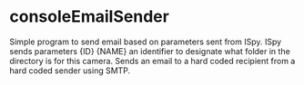 # consoleEmailSender
Simple program to send email based on parameters sent from ISpy.
ISpy sends parameters {ID} {NAME} an identifier to designate what folder in the directory is for this camera.
Sends an email to a hard coded recipient from a hard coded sender using SMTP.
